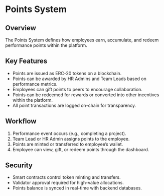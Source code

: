 # Points System

## Overview

The Points System defines how employees earn, accumulate, and redeem performance points within the platform.

## Key Features

- Points are issued as ERC-20 tokens on a blockchain.
- Points can be awarded by HR Admins and Team Leads based on performance metrics.
- Employees can gift points to peers to encourage collaboration.
- Points can be redeemed for rewards or converted into other incentives within the platform.
- All point transactions are logged on-chain for transparency.

## Workflow

1. Performance event occurs (e.g., completing a project).
2. Team Lead or HR Admin assigns points to the employee.
3. Points are minted or transferred to employee’s wallet.
4. Employee can view, gift, or redeem points through the dashboard.

## Security

- Smart contracts control token minting and transfers.
- Validator approval required for high-value allocations.
- Points balance is synced in real-time with backend databases.
